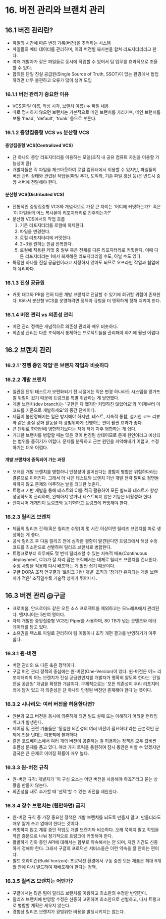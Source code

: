 # 16. 버전 관리와 브랜치 관리

## 16.1 버전 관리란?

- 파일의 시간에 따른 변경 기록(버전)을 추적하는 시스템
- 파일들의 메타 데이터를 관리하며, 이와 버전별 복사본을 합쳐 리포지터리라고 한다.
- 여러 개발자가 같은 파일들로 동시에 작업할 수 있어서 팀 업무를 효과적으로 조율할 수 있다.
- 합의된 단일 진실 공급원(Single Source of Truth, SSOT)이 없는 환경에서 협업하려면 너무 불편하고 오류가 많이 생겨 도입

### 16.1.1 버전 관리가 중요한 이유

- VCS(파일 이름, 작성 시각, 브랜치 이름) => 파일 내용
- 따로 명시하지 않으면 브랜치는 기본적으로 메인 브랜치를 가리키며, 메인 브랜치를 보통 'head', 'default', 'trunk' 등으로 부른다.

### 16.1.2 중앙집중형 VCS vs 분산형 VCS

#### 중앙집중형 VCS(Centralized VCS)

- 단 하나의 중앙 리포지터리를 이용하는 모델(조직 내 공유 컴퓨트 자원을 이용할 가능성이 큼)
- 개발자들은 각 파일을 체크아웃하여 로컬 컴퓨터에서 이용할 수 있지만, 파일들의 버전 관리 상태와 관련된 작업들(파일 추가, 도익화, 기존 파일 갱신 등)은 반드시 중앙 서버에 전달해야 한다.

#### 분산형 VCS(Distributed VCS)

- 전통적인 중앙집중형 VCS와 개념적으로 가장 큰 차이는 '어디에 커밋하는가?' 혹은 '이 파일들의 어느 복사본이 리포지터리로 간주되는가?'
- 분산형 VCS에서의 작업 흐름
  1. 기존 리포지터리를 로컬에 복제한다.
  2. 파일을 변경한다.
  3. 로컬 리포지터리에 커밋한다.
  4. 2~3을 원하는 만큼 반복한다.
  5. 로컬에 적용된 커밋 중 일부 혹은 전체를 다른 리포지터리로 커밋한다. 이때 다른 리포지터리는 1에서 복제해온 리포지터리일 수도, 아닐 수도 있다.
- 특정한 하나를 진실 공급원이라고 지정하지 않아도 되므로 오프라인 작업과 협업에 더 유리하다.

### 16.1.3 진실 공급원

- 커밋 태그와 PR을 전혀 다른 개발 브랜치로 전달할 수 있기에 회귀할 위험이 존재한다. 따라서 분산형 VCS를 운영하려면 정책과 규범을 더 명확하게 정해 지켜야 한다.

### 16.1.4 버전 관리 vs 의존성 관리

- 버전 관리 정책은 개념적으로 의존성 관리와 매우 비슷하다.
- 의존성 관리는 다른 조직에서 통제하는 프로젝트들을 관리해야 하기에 훨씬 어렵다.

## 16.2 브랜치 관리

### 16.2.1 '진행 중인 작업'은 브랜치 작업과 비슷하다

### 16.2.2 개발 브랜치

- 일관된 단위 테스트가 보편화되기 전 시절에는 작은 변경 하나라도 시스템을 망가뜨릴 위험이 컸기 때문에 트렁크를 특별 취급하는 게 당연했다.
- 개발 브랜치(dev branch)는 '구현은 다 했지만 커밋하진 않았어요'와 '이제부터 이 코드를 기준으로 개발하세요'의 중간 단계이다.
- 제품이 불안정해지는 일은 방지해야 하지만, 테스트, 지속적 통합, 철저한 코드 리뷰와 같은 품질 강화 활동을 더 광범위하게 진행하는 편이 훨씬 효과가 좋다.
- 큰 단위로 한꺼번에 병합하기보다는 작게 작게 자주 병합하는 게 쉽다.
- 거대한 브랜치를 병합할 때는 많은 것이 변경된 상태이므로 문제 원인이라고 예상되는 범위를 좁히기가 어렵다. 문제를 분류하고 근본 원인을 파악해내기 어렵고, 수정하기는 더욱 어렵다.

#### 개발 브랜치에 중독되어 가는 과정

- 오래된 개발 브랜치를 병합하니 안정성이 떨어진다는 경험이 병합은 위험하다라는 결론으로 이어진다. 그래서 더 나은 테스트와 브랜치 기반 개발 전략 탈피로 정면돌파하지 않고 문제와 마주하는 날을 최대한 늦춘다.
- 트렁크 기반 개발을 통해 테스트와 CI를 적극 활용하여 모든 빌드와 테스트가 항상 성공하도록 관리하며, 완벽하지 않거나 테스트되지 않은 기능은 비활성화 한다.
- 엔지니어 개개인이 트렁크와 동기화하고 트렁크에 커밋해야 한다.

### 16.2.3 릴리즈 브랜치

- 제품의 릴리즈 간격(혹은 릴리즈 수명)이 몇 시간 이상이면 릴리즈 브랜치를 따로 생성하는 게 좋다.
- 공식 릴리즈 후 다음 릴리즈 전에 심각한 결함이 발견된다면 트렁크에서 해당 수정 코드를 최소한으로 선별하여 릴리즈 브랜치로 병합한다.
- 트렁크로부터 하루에도 몇 번씩 릴리즈할 수 있는 지속적 배포(Continuous deployment, CD)가 잘 자리 잡은 조직에서는 대체로 릴리즈 브랜치를 건너뛴다. 수정 사항을 적용해 다시 배포하는 게 훨씬 쉽기 때문이다.
- 구글 DORA 조직 연구결과 '트렁크 기반 개발' 조직과 '장기간 유지되는 개발 브랜치가 적은' 조직일수록 기술적 성취가 뛰어나다.

## 16.3 버전 관리 @구글

- 크로미움, 안드로이드 같은 오픈 소스 프로젝트를 제외하고는 모노레포에서 관리된다. 엔지니어는 5만여 명이다.
- 자체 개발한 중앙집중형 VCS인 Piper를 사용하며, 80 TB가 넘는 콘텐츠와 메타 데이터를 담고 있다.
- 소유권을 텍스트 파일로 관리하여 팀 이동이나 조직 개편 결과를 반영하기가 아주 쉽다.

### 16.3.1 원-버전

- 버전 관리의 또 다른 축은 정책이다.
- 구글 버전 관리 정책의 중심에는 원-버전(One-Version)이 있다. 원-버전은 어느 리포지터리의 어느 브랜치가 진실 공급원인지를 개발자가 명확히 알도록 한다는 '단일 진실 공급원' 개념을 확장한 개념이다. 구체적으로는 '모든 의존성이 우리 리포지터리에 담겨 있고 각 의존성은 단 하나의 안정된 버전만 존재해야 한다'는 뜻이다.

### 16.3.2 시나리오: 여러 버전을 허용한다면?

- 원본과 포크 버전을 동시에 의존하게 되면 빌드 실패 또는 이해하기 어려운 런타임 버그가 발생한다.
- 셰이딩 및 관련 기술들은 '동일한 의존성의 여러 버전이 필요하다'라는 근본적인 문제에 천을 덧대는 미봉책에 불과하다.
- 같은 코드베이스에서 여러 개의 버전이 공존하는 걸 허용하는 정책은 모두 값비싼 호환성 문제를 품고 있다. 여러 가지 트릭을 동원하여 잠시 동안은 피할 수 있겠지만 결국은 큰 문제로 이어질 확률이 매우 높다.

### 16.3.3 원-버전 규칙

- 원-버전 규칙: 개발자가 '이 구성 요소는 어떤 버전을 사용해야 하죠?'라고 묻는 상황을 만들지 않는다.
- 의존성을 새로 추가할 때 '선택'할 수 있는 버전을 제한한다.

### 16.3.4 장수 브랜치는 (웬만하면) 금지

- 원-버전 규칙 중 가장 중요한 정책은 개발 브랜치를 되도록 만들지 말고, 만들더라도 매우 짧게 쓰고 없애야 한다는 것이다.
- 커밋하지 않고 계류 중인 작업도 개발 브랜치와 비슷하다. 오래 묵히지 말고 작업을 작은 증분으로 나눠 정기적으로 트렁크에 커밋해야 한다.
- 활발하게 진화 중인 API에 대해서는 함부로 약속해서는 안 되며, 지원 기간도 신중하게 정해야 한다. 그래서 구글의 프로덕션 서비스들은 이런 약속을 잘 안하는 편이다.
- 빌드 호라이즌(Build horizon): 프로덕션 환경에서 구동 중인 모든 제품은 최대 6개월 안에 다시 빌드하여 재배포해야 한다는 정책.

### 16.3.5 릴리즈 브랜치는 어떤가?

- 구글에서는 많은 팀이 릴리즈 브랜치를 이용하고 최소한의 수정만 반영한다.
- 릴리즈 브랜치에 반영할 수정은 신중히 고민하여 최소한으로 선별하고, 다시 트렁크로 병합할 계획은 세우지 않는다.
- 경험상 릴리즈 브랜치가 광범위한 비용을 발생시키지는 않는다.
